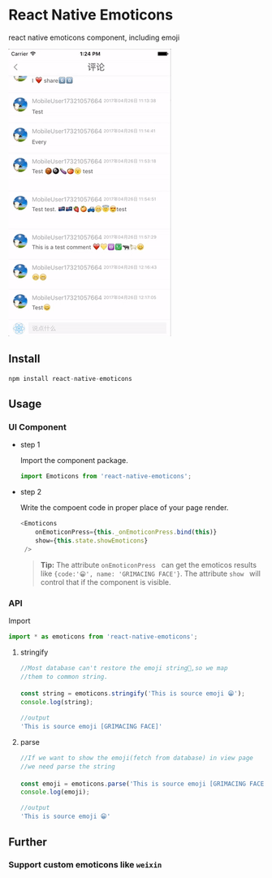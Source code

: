 # React Native Emoticons
react native emoticons component, including emoji

![emoticons](docs/emoticons.gif)
<!--![Markdown](http://i2.muimg.com/1949/cda818de0596cd04.gif)-->
## Install

```js
npm install react-native-emoticons
```

## Usage

### UI Component

- step 1

	Import the component package.
	
	```js
	import Emoticons from 'react-native-emoticons';
	```
- step 2

	Write the compoent code in proper place of your page render.
	
	```js
	<Emoticons
        onEmoticonPress={this._onEmoticonPress.bind(this)}
        show={this.state.showEmoticons}
     />
	```
	> **Tip:**  The attribute `onEmoticonPress ` can get the emoticos results like `{code:'😁', name: 'GRIMACING FACE'}`. The attribute `show ` will control that if the component is visible.
	
### API

Import

```js
import * as emoticons from 'react-native-emoticons';
```

1. stringify
	
	```js
	//Most database can't restore the emoji string😤,so we map 
	//them to common string.
	
	const string = emoticons.stringify('This is source emoji 😁');
	console.log(string);
	```
	```js
	//output
	'This is source emoji [GRIMACING FACE]'
	```
	
2. parse

	```js
	//If we want to show the emoji(fetch from database) in view page
	//we need parse the string
	
	const emoji = emoticons.parse('This is source emoji [GRIMACING FACE]');
	console.log(emoji);
	```
	```js
	//output
	'This is source emoji 😁'
	```

## Further
	
###	Support custom emoticons like `weixin`
